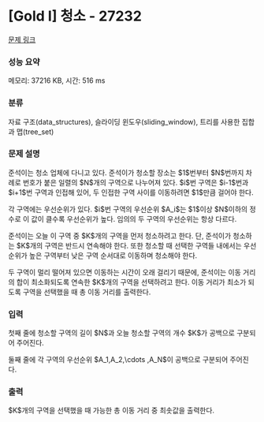 # [Gold I] 청소 - 27232 

[문제 링크](https://www.acmicpc.net/problem/27232) 

### 성능 요약

메모리: 37216 KB, 시간: 516 ms

### 분류

자료 구조(data_structures), 슬라이딩 윈도우(sliding_window), 트리를 사용한 집합과 맵(tree_set)

### 문제 설명

<p>준석이는 청소 업체에 다니고 있다. 준석이가 청소할 장소는 $1$번부터 $N$번까지 차례로 번호가 붙은 일렬의 $N$개의 구역으로 나누어져 있다. $i$번 구역은 $i-1$번과 $i+1$번 구역과 인접해 있어, 두 인접한 구역 사이를 이동하려면 $1$만큼 걸어야 한다.</p>

<p>각 구역에는 우선순위가 있다. $i$번 구역의 우선순위 $A_i$는 $1$이상 $N$이하의 정수로 이 값이 클수록 우선순위가 높다. 임의의 두 구역의 우선순위는 항상 다르다.</p>

<p>준석이는 오늘 이 구역 중 $K$개의 구역을 먼저 청소하려고 한다. 단, 준석이가 청소하는 $K$개의 구역은 반드시 연속해야 한다. 또한 청소할 때 선택한 구역들 내에서는 우선순위가 높은 구역부터 낮은 구역 순서대로 이동하며 청소해야 한다.</p>

<p>두 구역이 멀리 떨어져 있으면 이동하는 시간이 오래 걸리기 때문에, 준석이는 이동 거리의 합이 최소화되도록 연속한 $K$개의 구역을 선택하려고 한다. 이동 거리가 최소가 되도록 구역을 선택했을 때 총 이동 거리를 출력한다.</p>

### 입력 

 <p>첫째 줄에 청소할 구역의 길이 $N$과 오늘 청소할 구역의 개수 $K$가 공백으로 구분되어 주어진다.</p>

<p>둘째 줄에 각 구역의 우선순위 $A_1,A_2,\cdots ,A_N$이 공백으로 구분되어 주어진다.</p>

### 출력 

 <p>$K$개의 구역을 선택했을 때 가능한 총 이동 거리 중 최솟값을 출력한다.</p>

